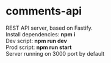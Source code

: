 # comments-api
REST API server, based on Fastify.  
Install dependencies: __npm i__  
Dev script: __npm run dev__  
Prod script: __npm run start__  
Server running on 3000 port by default
